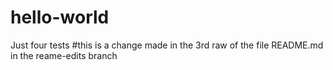 # hello-world
Just four tests
#this is a change made in the 3rd raw of the file README.md in the reame-edits branch
